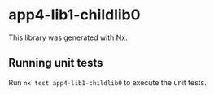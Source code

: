 # app4-lib1-childlib0

This library was generated with [Nx](https://nx.dev).

## Running unit tests

Run `nx test app4-lib1-childlib0` to execute the unit tests.
